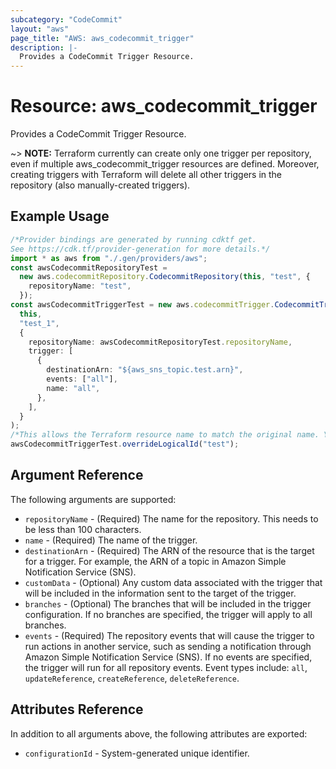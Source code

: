```yaml
---
subcategory: "CodeCommit"
layout: "aws"
page_title: "AWS: aws_codecommit_trigger"
description: |-
  Provides a CodeCommit Trigger Resource.
---
```


# Resource: aws\_codecommit\_trigger

Provides a CodeCommit Trigger Resource.

\~> **NOTE:** Terraform currently can create only one trigger per repository, even if multiple aws\_codecommit\_trigger resources are defined. Moreover, creating triggers with Terraform will delete all other triggers in the repository (also manually-created triggers).

## Example Usage

```typescript
/*Provider bindings are generated by running cdktf get.
See https://cdk.tf/provider-generation for more details.*/
import * as aws from "./.gen/providers/aws";
const awsCodecommitRepositoryTest =
  new aws.codecommitRepository.CodecommitRepository(this, "test", {
    repositoryName: "test",
  });
const awsCodecommitTriggerTest = new aws.codecommitTrigger.CodecommitTrigger(
  this,
  "test_1",
  {
    repositoryName: awsCodecommitRepositoryTest.repositoryName,
    trigger: [
      {
        destinationArn: "${aws_sns_topic.test.arn}",
        events: ["all"],
        name: "all",
      },
    ],
  }
);
/*This allows the Terraform resource name to match the original name. You can remove the call if you don't need them to match.*/
awsCodecommitTriggerTest.overrideLogicalId("test");

```

## Argument Reference

The following arguments are supported:

* `repositoryName` - (Required) The name for the repository. This needs to be less than 100 characters.
* `name` - (Required) The name of the trigger.
* `destinationArn` - (Required) The ARN of the resource that is the target for a trigger. For example, the ARN of a topic in Amazon Simple Notification Service (SNS).
* `customData` - (Optional) Any custom data associated with the trigger that will be included in the information sent to the target of the trigger.
* `branches` - (Optional) The branches that will be included in the trigger configuration. If no branches are specified, the trigger will apply to all branches.
* `events` - (Required) The repository events that will cause the trigger to run actions in another service, such as sending a notification through Amazon Simple Notification Service (SNS). If no events are specified, the trigger will run for all repository events. Event types include: `all`, `updateReference`, `createReference`, `deleteReference`.

## Attributes Reference

In addition to all arguments above, the following attributes are exported:

* `configurationId` - System-generated unique identifier.
